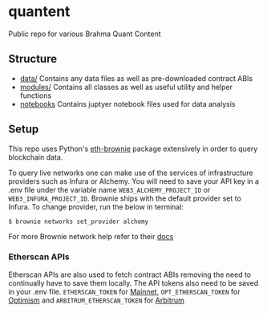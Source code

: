 # quantent

Public repo for various Brahma Quant Content

## Structure
- [data/](https://github.com/Brahma-fi/quantent/tree/main/data) Contains any data files as well as pre-downloaded contract ABIs
- [modules/](https://github.com/Brahma-fi/quantent/tree/main/modules) Contains all classes as well as useful utility and helper functions
- [notebooks](https://github.com/Brahma-fi/quantent/tree/main/notebooks) Contains juptyer notebook files used for data analysis

## Setup
This repo uses Python's [eth-brownie](https://eth-brownie.readthedocs.io/) package extensively in order to query blockchain data. 

To query live networks one can make use of the services of infrastructure providers such as Infura or Alchemy. You will need to save your API key in a .env file under the variable name ``WEB3_ALCHEMY_PROJECT_ID`` or ``WEB3_INFURA_PROJECT_ID``. Brownie ships with the default provider set to Infura. To change provider, run the below in terminal:

``
$ brownie networks set_provider alchemy
``

For more Brownie network help refer to their [docs](https://eth-brownie.readthedocs.io/en/latest/network-management.html)

### Etherscan APIs
Etherscan APIs are also used to fetch contract ABIs removing the need to continually have to save them locally. The API tokens also need to be saved in your .env file. ``ETHERSCAN_TOKEN`` for [Mainnet](https://etherscan.io/), ``OPT_ETHERSCAN_TOKEN`` for [Optimism](https://optimistic.etherscan.io/) and ``ARBITRUM_ETHERSCAN_TOKEN`` for [Arbitrum](https://arbiscan.io/) 
